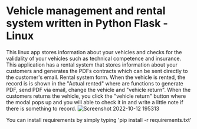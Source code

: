 # Vehicle management and rental system written in Python Flask - Linux
This linux app stores information about your vehicles and checks for the validality of your vehicles such as technical competence and insurance. This application has a rental system that stores information about your customers and generates the PDFs contracts which can be sent directly to the customer's email. Rental system form. When the vehicle is rented, the record is is shown in the "Actual rented" where are functions to generate PDF, send PDF via email, change the vehicle and "vehicle return". When the customers returns the vehicle, you click the "vehicle return" button where the modal pops up and you will able to check it in and write a little note if there is something to record.
![Screenshot 2022-10-12 195313](https://user-images.githubusercontent.com/93148434/195414162-4f2a74e6-5adc-4530-adab-3d593425499b.png)


You can install requirements by simply typing 'pip install -r requirements.txt'
